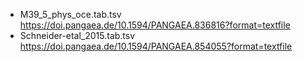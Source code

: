 * M39_5_phys_oce.tab.tsv      https://doi.pangaea.de/10.1594/PANGAEA.836816?format=textfile
* Schneider-etal_2015.tab.tsv https://doi.pangaea.de/10.1594/PANGAEA.854055?format=textfile
